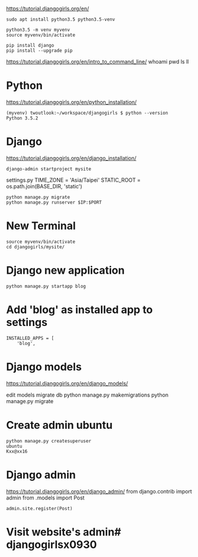 https://tutorial.djangogirls.org/en/

    sudo apt install python3.5 python3.5-venv
    
    python3.5 -m venv myvenv
    source myvenv/bin/activate
    
    pip install django
    pip install --upgrade pip
    
https://tutorial.djangogirls.org/en/intro_to_command_line/
    whoami
    pwd
    ls
    ll
  
# Python
https://tutorial.djangogirls.org/en/python_installation/  
    
    (myvenv) twoutlook:~/workspace/djangogirls $ python --version
    Python 3.5.2
    
# Django    
https://tutorial.djangogirls.org/en/django_installation/ 

    django-admin startproject mysite

settings.py
    TIME_ZONE = 'Asia/Taipei'
    STATIC_ROOT = os.path.join(BASE_DIR, 'static')
    
    python manage.py migrate
    python manage.py runserver $IP:$PORT

# New Terminal
    source myvenv/bin/activate
    cd djangogirls/mysite/

# Django new application
    python manage.py startapp blog

# Add 'blog' as installed app to settings
    INSTALLED_APPS = [
        'blog',


# Django models
https://tutorial.djangogirls.org/en/django_models/

edit models
migrate db
    python manage.py makemigrations 
    python manage.py migrate

# Create admin ubuntu
    python manage.py createsuperuser
    ubuntu
    Kxx@xx16
    
# Django admin
https://tutorial.djangogirls.org/en/django_admin/
    from django.contrib import admin
    from .models import Post
    
    admin.site.register(Post)
#  Visit website's admin# djangogirlsx0930
